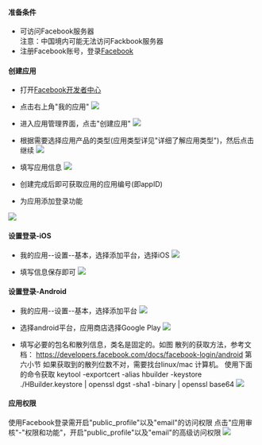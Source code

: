 #### 准备条件  
- 可访问Facebook服务器  
注意：中国境内可能无法访问Fackbook服务器
- 注册Facebook账号，登录[Facebook](http://www.facebook.com)


#### 创建应用
* 打开[Facebook开发者中心](http://developers.facebook.com/)
* 点击右上角"我的应用"
![](https://web-assets.dcloud.net.cn/unidoc/zh/oauth-fb-myApplication.png)

* 进入应用管理界面，点击"创建应用"
![](https://web-assets.dcloud.net.cn/unidoc/zh/oauth-fb-createApplication.png)


* 根据需要选择应用产品的类型(应用类型详见"详细了解应用类型")，然后点击继续
![](https://web-assets.dcloud.net.cn/unidoc/zh/oauth-fb-chooseApplicationType.png)


* 填写应用信息
![](https://web-assets.dcloud.net.cn/unidoc/zh/oauth-fb-fillInAppInfo.png)


* 创建完成后即可获取应用的应用编号(即appID)

* 为应用添加登录功能

![](https://web-assets.dcloud.net.cn/unidoc/zh/oauth-fb-addProduct.png)



#### 设置登录-iOS
* 我的应用--设置--基本，选择添加平台，选择iOS
![](https://web-assets.dcloud.net.cn/unidoc/zh/oauth-fb-ios-addPlatform.png)


* 填写信息保存即可 
![](https://web-assets.dcloud.net.cn/unidoc/zh/oauth-fb-ios-saveInfo.png)



#### 设置登录-Android

* 我的应用--设置--基本，选择添加平台
![](https://web-assets.dcloud.net.cn/unidoc/zh/oauth-fb-android-addPlatform.png)


* 选择android平台，应用商店选择Google Play
![](https://web-assets.dcloud.net.cn/unidoc/zh/oauth-fb-android-appstore.png)


* 填写必要的包名和散列信息，类名是固定的。如图
散列的获取方法，参考文档：
https://developers.facebook.com/docs/facebook-login/android  第六小节
如果获取到的散列位数不对，需要找台linux/mac 计算机。
使用下面的命令获取
keytool -exportcert -alias hbuilder -keystore ./HBuilder.keystore | openssl dgst -sha1 -binary | openssl base64
![](https://web-assets.dcloud.net.cn/unidoc/zh/oauth-fb-android-saveInfo.png)



#### 应用权限
使用Facebook登录需开启"public_profile"以及"email"的访问权限
点击"应用审核"-"权限和功能"，开启"public_profile"以及"email"的高级访问权限
![](https://web-assets.dcloud.net.cn/unidoc/zh/oauth-fb-permission.png)

